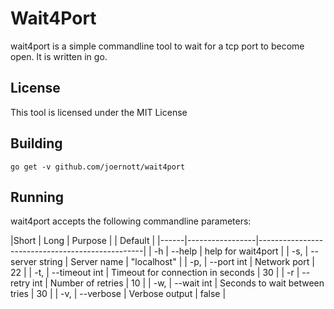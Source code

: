 # Wait4Port
wait4port is a simple commandline tool to wait for a tcp port to become open.
It is written in go.
## License
This tool is licensed under the MIT License

## Building
```
go get -v github.com/joernott/wait4port
```

## Running
wait4port accepts the following commandline parameters:

|Short | Long            | Purpose |                         | Default     |
|------|-----------------|-------------------------------------------------|
|  -h  | --help          | help for wait4port                              |
|  -s, | --server string | Server name                       | "localhost" |
|  -p, | --port int      | Network port                      | 22          |
|  -t, | --timeout int   | Timeout for connection in seconds | 30          |
|  -r  | --retry int     | Number of retries                 | 10          |
|  -w, | --wait int      | Seconds to wait between tries     | 30          |
|  -v, | --verbose       | Verbose output                    | false       |
